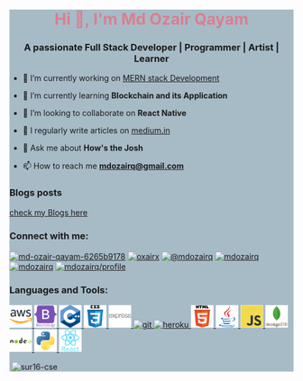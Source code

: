 <div style="background-color: #A7BBC7;">
<h1 align="center" style="color: #DA7F8F;">Hi 👋, I'm Md Ozair Qayam</h1>
<h3 align="center">A passionate Full Stack Developer | Programmer | Artist | Learner</h3>

- 🔭 I’m currently working on [MERN stack Development](https://github.com/mymymoq27/smokeHouse/)

- 🌱 I’m currently learning **Blockchain and its Application**

- 👯 I’m looking to collaborate on **React Native**

- 📝 I regularly write articles on [medium.in](medium.in)

- 💬 Ask me about **How's the Josh**

- 📫 How to reach me **mdozairq@gmail.com**

### Blogs posts
<!-- BLOG-POST-LIST:START -->
  <a href="https://mdozairq.medium.com/">check my Blogs here</a>
<!-- BLOG-POST-LIST:END -->

<h3 align="left">Connect with me:</h3>
<p align="left">
<a href="https://linkedin.com/in/md-ozair-qayam-6265b9178" target="blank"><img align="center" src="https://raw.githubusercontent.com/rahuldkjain/github-profile-readme-generator/master/src/images/icons/Social/linked-in-alt.svg" alt="md-ozair-qayam-6265b9178" height="30" width="40" /></a>
<a href="https://instagram.com/oxairx" target="blank"><img align="center" src="https://raw.githubusercontent.com/rahuldkjain/github-profile-readme-generator/master/src/images/icons/Social/instagram.svg" alt="oxairx" height="30" width="40" /></a>
<a href="https://medium.com/@mdozairq" target="blank"><img align="center" src="https://raw.githubusercontent.com/rahuldkjain/github-profile-readme-generator/master/src/images/icons/Social/medium.svg" alt="@mdozairq" height="30" width="40" /></a>
<a href="https://www.codechef.com/users/mdozairq" target="blank"><img align="center" src="https://cdn.jsdelivr.net/npm/simple-icons@3.1.0/icons/codechef.svg" alt="mdozairq" height="30" width="40" /></a>
<a href="https://www.hackerrank.com/mdozairq" target="blank"><img align="center" src="https://raw.githubusercontent.com/rahuldkjain/github-profile-readme-generator/master/src/images/icons/Social/hackerrank.svg" alt="mdozairq" height="30" width="40" /></a>
<a href="https://auth.geeksforgeeks.org/user/mdozairq/profile" target="blank"><img align="center" src="https://raw.githubusercontent.com/rahuldkjain/github-profile-readme-generator/master/src/images/icons/Social/geeks-for-geeks.svg" alt="mdozairq/profile" height="30" width="40" /></a>
</p>

<h3 align="left">Languages and Tools:</h3>
<p align="left"> <a href="https://aws.amazon.com" target="_blank"> <img src="https://raw.githubusercontent.com/devicons/devicon/master/icons/amazonwebservices/amazonwebservices-original-wordmark.svg" alt="aws" width="40" height="40"/> </a> <a href="https://getbootstrap.com" target="_blank"> <img src="https://raw.githubusercontent.com/devicons/devicon/master/icons/bootstrap/bootstrap-plain-wordmark.svg" alt="bootstrap" width="40" height="40"/> </a> <a href="https://www.w3schools.com/cpp/" target="_blank"> <img src="https://raw.githubusercontent.com/devicons/devicon/master/icons/cplusplus/cplusplus-original.svg" alt="cplusplus" width="40" height="40"/> </a> <a href="https://www.w3schools.com/css/" target="_blank"> <img src="https://raw.githubusercontent.com/devicons/devicon/master/icons/css3/css3-original-wordmark.svg" alt="css3" width="40" height="40"/> </a> <a href="https://expressjs.com" target="_blank"> <img src="https://raw.githubusercontent.com/devicons/devicon/master/icons/express/express-original-wordmark.svg" alt="express" width="40" height="40"/> </a> <a href="https://git-scm.com/" target="_blank"> <img src="https://www.vectorlogo.zone/logos/git-scm/git-scm-icon.svg" alt="git" width="40" height="40"/> </a> <a href="https://heroku.com" target="_blank"> <img src="https://www.vectorlogo.zone/logos/heroku/heroku-icon.svg" alt="heroku" width="40" height="40"/> </a> <a href="https://www.w3.org/html/" target="_blank"> <img src="https://raw.githubusercontent.com/devicons/devicon/master/icons/html5/html5-original-wordmark.svg" alt="html5" width="40" height="40"/> </a> <a href="https://www.java.com" target="_blank"> <img src="https://raw.githubusercontent.com/devicons/devicon/master/icons/java/java-original.svg" alt="java" width="40" height="40"/> </a> <a href="https://developer.mozilla.org/en-US/docs/Web/JavaScript" target="_blank"> <img src="https://raw.githubusercontent.com/devicons/devicon/master/icons/javascript/javascript-original.svg" alt="javascript" width="40" height="40"/> </a> <a href="https://www.mongodb.com/" target="_blank"> <img src="https://raw.githubusercontent.com/devicons/devicon/master/icons/mongodb/mongodb-original-wordmark.svg" alt="mongodb" width="40" height="40"/> </a> <a href="https://nodejs.org" target="_blank"> <img src="https://raw.githubusercontent.com/devicons/devicon/master/icons/nodejs/nodejs-original-wordmark.svg" alt="nodejs" width="40" height="40"/> </a> <a href="https://www.python.org" target="_blank"> <img src="https://raw.githubusercontent.com/devicons/devicon/master/icons/python/python-original.svg" alt="python" width="40" height="40"/> </a> <a href="https://reactjs.org/" target="_blank"> <img src="https://raw.githubusercontent.com/devicons/devicon/master/icons/react/react-original-wordmark.svg" alt="react" width="40" height="40"/> </a> </p>
<p>&nbsp;<img align="center" src="https://github-readme-stats.vercel.app/api?username=mdozairq&show_icons=true&locale=en" alt="sur16-cse" /></p>
